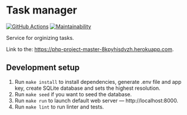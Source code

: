 # Task manager

[![GitHub Actions](https://img.shields.io/endpoint.svg?url=https%3A%2F%2Factions-badge.atrox.dev%2Fatrox%2Fsync-dotenv%2Fbadge&label=build&logo=none)](https://github.com/SabirIvaN/php-project-lvl4.git) [![Maintainability](https://api.codeclimate.com/v1/badges/32431424f554ce147185/maintainability)](https://codeclimate.com/github/SabirIvaN/php-project-lvl4/maintainability)

Service for orginizing tasks.  

Link to the: https://php-project-master-8kpyhisdvzh.herokuapp.com.

## Development setup

1. Run `make install` to install dependencies, generate .env file and app key, create SQLite database and sets the highest resolution.
2. Run `make seed` if you want to seed the database.
3. Run `make run` to launch default web server — http://localhost:8000.
4. Run `make lint` to run linter and tests.
